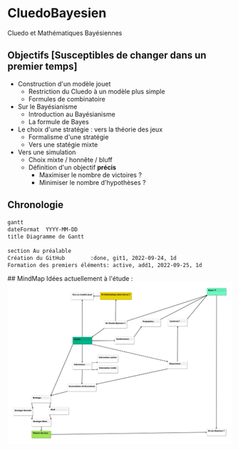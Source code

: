 # CluedoBayesien
Cluedo et Mathématiques Bayésiennes

## Objectifs [Susceptibles de changer dans un premier temps]
- Construction d'un modèle jouet
  - Restriction du Cluedo à un modèle plus simple
  - Formules de combinatoire
- Sur le Bayésianisme
  - Introduction au Bayésianisme
  - La formule de Bayes
- Le choix d'une stratégie : vers la théorie des jeux
  - Formalisme d'une stratégie
  - Vers une statégie mixte
- Vers une simulation
  - Choix mixte / honnête / bluff
  - Définition d'un objectif **précis**
    - Maximiser le nombre de victoires ?
    - Minimiser le nombre d'hypothèses ? 

## Chronologie
```mermaid
gantt
dateFormat  YYYY-MM-DD
title Diagramme de Gantt

section Au préalable
Création du GitHub        :done, git1, 2022-09-24, 1d
Formation des premiers éléments: active, add1, 2022-09-25, 1d
```

## MindMap
Idées actuellement à l'étude : 
![CurrentMindMap](https://github.com/BenoitBOMPOL/CluedoBayesien/blob/main/MindMaps/MindMap_001.png)
